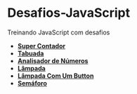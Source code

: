 # Desafios-JavaScript
 Treinando JavaScript com desafios
- <a href="https://nando006.github.io/Desafios-JavaScript/ex003-SuperContador/ex003.html" target="_blank"><strong>Super Contador</strong></a>
- <a href="https://nando006.github.io/Desafios-JavaScript/ex004-Tabuada/ex004.html" target="_blank"><strong>Tabuada</strong></a>
- <a href="https://nando006.github.io/Desafios-JavaScript/ex005-AnalisadorDeNumeros/ex005.html" target="_blank"><strong>Analisador de Números</strong></a>
- <a href="https://nando006.github.io/Desafios-JavaScript/Desafio-Lampada/lampada.html" target="_blank"><strong>Lâmpada</strong></a>
- <a href="https://nando006.github.io/Desafios-JavaScript/Desafio-Lampada-UmBotao/lampada.html" target="_blank"><strong>Lâmpada Com Um Button</strong></a>
- <a href="https://nando006.github.io/Desafios-JavaScript/Desafio-Semaforo/semafaro.html" target="_blank"><strong>Semáforo</strong></a>
